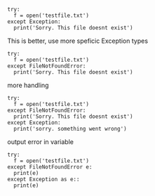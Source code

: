 ```
try:
  f = open('testfile.txt')
except Exception:
  print('Sorry. This file doesnt exist')
```
This is better, use more speficic Exception types
```
try:
  f = open('testfile.txt')
except FileNotFoundError:
  print('Sorry. This file doesnt exist')
```
more handling
```
try:
  f = open('testfile.txt')
except FileNotFoundError:
  print('Sorry. This file doesnt exist')
except Exception:
  print('sorry. something went wrong')
```
output error in variable
```
try:
  f = open('testfile.txt')
except FileNotFoundError e:
  print(e)
except Exception as e::
  print(e)
```
